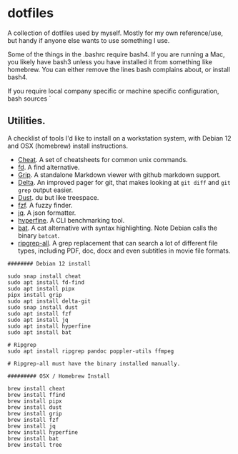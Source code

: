# dotfiles

A collection of dotfiles used by myself. Mostly for my own reference/use, but handy if anyone else wants to use something I use.

Some of the things in the .bashrc require bash4. If you are running a Mac, you likely have bash3 unless you have installed it from something like homebrew. You can either remove the lines bash complains about, or install bash4. 

If you require local company specific or machine specific configuration, bash sources `

## Utilities.

A checklist of tools I'd like to install on a workstation system, with Debian 12 and OSX (homebrew) install instructions.

- [Cheat](https://github.com/cheat/cheat). A set of cheatsheets for common unix commands.
- [fd](https://github.com/sharkdp/fd). A find alternative.
- [Grip](https://github.com/joeyespo/grip). A standalone Markdown viewer with github markdown support. 
- [Delta](https://github.com/dandavison/delta). An improved pager for git, that makes looking at `git diff` and `git grep` output easier.
- [Dust](https://github.com/bootandy/dust). du but like treespace.
- [fzf](https://github.com/junegunn/fzf). A fuzzy finder.
- [jq](https://github.com/jqlang/jq). A json formatter.
- [hyperfine](https://github.com/sharkdp/hyperfine). A CLI benchmarking tool.
- [bat](https://github.com/sharkdp/bat). A cat alternative with syntax highlighting. Note Debian calls the binary `batcat`.
- [ripgrep-all](https://github.com/phiresky/ripgrep-all). A grep replacement that can search a lot of different file types, including PDF, doc, docx and even subtitles in movie file formats.


```
######## Debian 12 install 

sudo snap install cheat
sudo apt install fd-find
sudo apt install pipx
pipx install grip
sudo apt install delta-git
sudo snap install dust
sudo apt install fzf
sudo apt install jq
sudo apt install hyperfine
sudo apt install bat

# Ripgrep
sudo apt install ripgrep pandoc poppler-utils ffmpeg

# Ripgrep-all must have the binary installed manually.
```

```
######### OSX / Homebrew Install

brew install cheat
brew install ffind
brew install pipx
brew install dust
brew install grip
brew install fzf
brew install jq
brew install hyperfine
brew install bat
brew install tree
```

